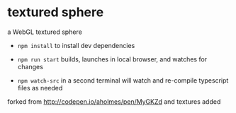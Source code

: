 # textured sphere

a WebGL textured sphere

- `npm install` to install dev dependencies

- `npm run start` builds, launches in local browser, and watches for changes

- `npm watch-src` in a second terminal will watch and re-compile typescript files as needed

forked from <http://codepen.io/aholmes/pen/MyGKZd> and textures added
